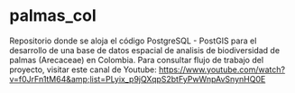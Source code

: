 # palmas_col
Repositorio donde se aloja el código PostgreSQL - PostGIS para el desarrollo de una base de datos espacial de analisis de biodiversidad de palmas (Arecaceae) en Colombia. 
Para consultar flujo de trabajo del proyecto, visitar este canal de Youtube: 
https://www.youtube.com/watch?v=f0JrFn1tM64&amp;list=PLyix_p9jQXqpS2btFyPwWnpAvSnynHQ0E
